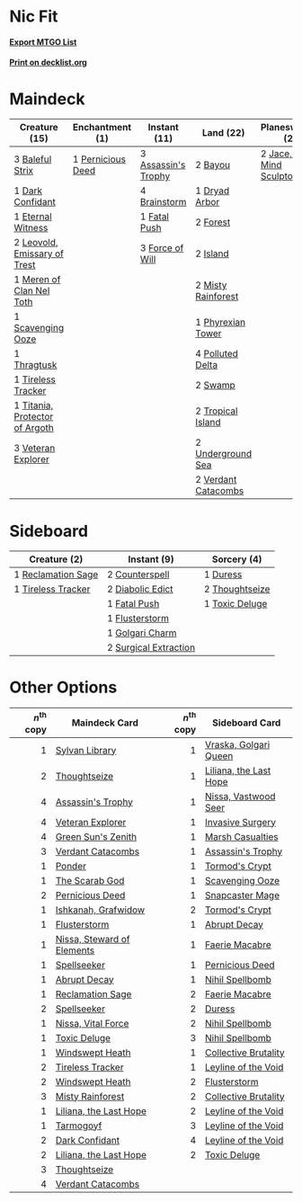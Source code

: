# Nic Fit

#### [Export MTGO List](../collection/Nic%20Fit/Nic%20Fit.txt)
#### [Print on decklist.org](http://decklist.org/?deckmain=3%09Assassin's%20Trophy%0A3%09Baleful%20Strix%0A2%09Bayou%0A4%09Brainstorm%0A4%09Cabal%20Therapy%0A1%09Dark%20Confidant%0A1%09Dryad%20Arbor%0A1%09Eternal%20Witness%0A1%09Fatal%20Push%0A3%09Force%20of%20Will%0A2%09Forest%0A3%09Green%20Sun's%20Zenith%0A1%09Innocent%20Blood%0A2%09Island%0A2%09Jace,%20the%20Mind%20Sculptor%0A2%09Leovold,%20Emissary%20of%20Trest%0A1%09Meren%20of%20Clan%20Nel%20Toth%0A2%09Misty%20Rainforest%0A1%09Pernicious%20Deed%0A1%09Phyrexian%20Tower%0A4%09Polluted%20Delta%0A1%09Scavenging%20Ooze%0A2%09Swamp%0A1%09Thoughtseize%0A1%09Thragtusk%0A1%09Tireless%20Tracker%0A1%09Titania,%20Protector%20of%20Argoth%0A2%09Tropical%20Island%0A2%09Underground%20Sea%0A2%09Verdant%20Catacombs%0A3%09Veteran%20Explorer&deckside=2%09Counterspell%0A2%09Diabolic%20Edict%0A1%09Duress%0A1%09Fatal%20Push%0A1%09Flusterstorm%0A1%09Golgari%20Charm%0A1%09Reclamation%20Sage%0A2%09Surgical%20Extraction%0A2%09Thoughtseize%0A1%09Tireless%20Tracker%0A1%09Toxic%20Deluge)
# Maindeck

|                                              Creature (15)                                              |                                      Enchantment (1)                                       |                                         Instant (11)                                         |                                          Land (22)                                           |                                          Planeswalker (2)                                          |                                          Sorcery (9)                                          |
|---------------------------------------------------------------------------------------------------------|--------------------------------------------------------------------------------------------|----------------------------------------------------------------------------------------------|----------------------------------------------------------------------------------------------|----------------------------------------------------------------------------------------------------|-----------------------------------------------------------------------------------------------|
|3 [Baleful Strix](http://gatherer.wizards.com/Pages/Card/Details.aspx?multiverseid=423507)               |1 [Pernicious Deed](http://gatherer.wizards.com/Pages/Card/Details.aspx?multiverseid=442201)|3 [Assassin's Trophy](http://gatherer.wizards.com/Pages/Card/Details.aspx?multiverseid=452902)|2 [Bayou](http://gatherer.wizards.com/Pages/Card/Details.aspx?multiverseid=382860)            |2 [Jace, the Mind Sculptor](http://gatherer.wizards.com/Pages/Card/Details.aspx?multiverseid=382979)|4 [Cabal Therapy](http://gatherer.wizards.com/Pages/Card/Details.aspx?multiverseid=265166)     |
|1 [Dark Confidant](http://gatherer.wizards.com/Pages/Card/Details.aspx?multiverseid=370413)              |                                                                                            |4 [Brainstorm](http://gatherer.wizards.com/Pages/Card/Details.aspx?multiverseid=382871)       |1 [Dryad Arbor](http://gatherer.wizards.com/Pages/Card/Details.aspx?multiverseid=282542)      |                                                                                                    |3 [Green Sun's Zenith](http://gatherer.wizards.com/Pages/Card/Details.aspx?multiverseid=413711)|
|1 [Eternal Witness](http://gatherer.wizards.com/Pages/Card/Details.aspx?multiverseid=370427)             |                                                                                            |1 [Fatal Push](http://gatherer.wizards.com/Pages/Card/Details.aspx?multiverseid=423724)       |2 [Forest](http://gatherer.wizards.com/Pages/Card/Details.aspx?multiverseid=439605)           |                                                                                                    |1 [Innocent Blood](http://gatherer.wizards.com/Pages/Card/Details.aspx?multiverseid=205364)    |
|2 [Leovold, Emissary of Trest](http://gatherer.wizards.com/Pages/Card/Details.aspx?multiverseid=416834)  |                                                                                            |3 [Force of Will](http://gatherer.wizards.com/Pages/Card/Details.aspx?multiverseid=382943)    |2 [Island](http://gatherer.wizards.com/Pages/Card/Details.aspx?multiverseid=439602)           |                                                                                                    |1 [Thoughtseize](http://gatherer.wizards.com/Pages/Card/Details.aspx?multiverseid=438676)      |
|1 [Meren of Clan Nel Toth](http://gatherer.wizards.com/Pages/Card/Details.aspx?multiverseid=430405)      |                                                                                            |                                                                                              |2 [Misty Rainforest](http://gatherer.wizards.com/Pages/Card/Details.aspx?multiverseid=426065) |                                                                                                    |                                                                                               |
|1 [Scavenging Ooze](http://gatherer.wizards.com/Pages/Card/Details.aspx?multiverseid=425959)             |                                                                                            |                                                                                              |1 [Phyrexian Tower](http://gatherer.wizards.com/Pages/Card/Details.aspx?multiverseid=10677)   |                                                                                                    |                                                                                               |
|1 [Thragtusk](http://gatherer.wizards.com/Pages/Card/Details.aspx?multiverseid=425968)                   |                                                                                            |                                                                                              |4 [Polluted Delta](http://gatherer.wizards.com/Pages/Card/Details.aspx?multiverseid=405104)   |                                                                                                    |                                                                                               |
|1 [Tireless Tracker](http://gatherer.wizards.com/Pages/Card/Details.aspx?multiverseid=409997)            |                                                                                            |                                                                                              |2 [Swamp](http://gatherer.wizards.com/Pages/Card/Details.aspx?multiverseid=439603)            |                                                                                                    |                                                                                               |
|1 [Titania, Protector of Argoth](http://gatherer.wizards.com/Pages/Card/Details.aspx?multiverseid=430376)|                                                                                            |                                                                                              |2 [Tropical Island](http://gatherer.wizards.com/Pages/Card/Details.aspx?multiverseid=383138)  |                                                                                                    |                                                                                               |
|3 [Veteran Explorer](http://gatherer.wizards.com/Pages/Card/Details.aspx?multiverseid=247534)            |                                                                                            |                                                                                              |2 [Underground Sea](http://gatherer.wizards.com/Pages/Card/Details.aspx?multiverseid=383142)  |                                                                                                    |                                                                                               |
|                                                                                                         |                                                                                            |                                                                                              |2 [Verdant Catacombs](http://gatherer.wizards.com/Pages/Card/Details.aspx?multiverseid=426074)|                                                                                                    |                                                                                               |


# Sideboard

|                                        Creature (2)                                         |                                          Instant (9)                                           |                                       Sorcery (4)                                       |
|---------------------------------------------------------------------------------------------|------------------------------------------------------------------------------------------------|-----------------------------------------------------------------------------------------|
|1 [Reclamation Sage](http://gatherer.wizards.com/Pages/Card/Details.aspx?multiverseid=430359)|2 [Counterspell](http://gatherer.wizards.com/Pages/Card/Details.aspx?multiverseid=382897)       |1 [Duress](http://gatherer.wizards.com/Pages/Card/Details.aspx?multiverseid=270465)      |
|1 [Tireless Tracker](http://gatherer.wizards.com/Pages/Card/Details.aspx?multiverseid=409997)|2 [Diabolic Edict](http://gatherer.wizards.com/Pages/Card/Details.aspx?multiverseid=442074)     |2 [Thoughtseize](http://gatherer.wizards.com/Pages/Card/Details.aspx?multiverseid=438676)|
|                                                                                             |1 [Fatal Push](http://gatherer.wizards.com/Pages/Card/Details.aspx?multiverseid=423724)         |1 [Toxic Deluge](http://gatherer.wizards.com/Pages/Card/Details.aspx?multiverseid=413650)|
|                                                                                             |1 [Flusterstorm](http://gatherer.wizards.com/Pages/Card/Details.aspx?multiverseid=382942)       |                                                                                         |
|                                                                                             |1 [Golgari Charm](http://gatherer.wizards.com/Pages/Card/Details.aspx?multiverseid=430396)      |                                                                                         |
|                                                                                             |2 [Surgical Extraction](http://gatherer.wizards.com/Pages/Card/Details.aspx?multiverseid=397706)|                                                                                         |


# Other Options

|*n*<sup>th</sup> copy|                                            Maindeck Card                                            |*n*<sup>th</sup> copy|                                         Sideboard Card                                          |
|--------------------:|-----------------------------------------------------------------------------------------------------|--------------------:|-------------------------------------------------------------------------------------------------|
|                    1|[Sylvan Library](http://gatherer.wizards.com/Pages/Card/Details.aspx?multiverseid=383120)            |                    1|[Vraska, Golgari Queen](http://gatherer.wizards.com/Pages/Card/Details.aspx?multiverseid=452963) |
|                    2|[Thoughtseize](http://gatherer.wizards.com/Pages/Card/Details.aspx?multiverseid=438676)              |                    1|[Liliana, the Last Hope](http://gatherer.wizards.com/Pages/Card/Details.aspx?multiverseid=414388)|
|                    4|[Assassin's Trophy](http://gatherer.wizards.com/Pages/Card/Details.aspx?multiverseid=452902)         |                    1|[Nissa, Vastwood Seer](http://gatherer.wizards.com/Pages/Card/Details.aspx?multiverseid=439341)  |
|                    4|[Veteran Explorer](http://gatherer.wizards.com/Pages/Card/Details.aspx?multiverseid=247534)          |                    1|[Invasive Surgery](http://gatherer.wizards.com/Pages/Card/Details.aspx?multiverseid=409811)      |
|                    4|[Green Sun's Zenith](http://gatherer.wizards.com/Pages/Card/Details.aspx?multiverseid=413711)        |                    1|[Marsh Casualties](http://gatherer.wizards.com/Pages/Card/Details.aspx?multiverseid=401696)      |
|                    3|[Verdant Catacombs](http://gatherer.wizards.com/Pages/Card/Details.aspx?multiverseid=426074)         |                    1|[Assassin's Trophy](http://gatherer.wizards.com/Pages/Card/Details.aspx?multiverseid=452902)     |
|                    1|[Ponder](http://gatherer.wizards.com/Pages/Card/Details.aspx?multiverseid=451051)                    |                    1|[Tormod's Crypt](http://gatherer.wizards.com/Pages/Card/Details.aspx?multiverseid=389723)        |
|                    1|[The Scarab God](http://gatherer.wizards.com/Pages/Card/Details.aspx?multiverseid=430688)            |                    1|[Scavenging Ooze](http://gatherer.wizards.com/Pages/Card/Details.aspx?multiverseid=425959)       |
|                    2|[Pernicious Deed](http://gatherer.wizards.com/Pages/Card/Details.aspx?multiverseid=442201)           |                    1|[Snapcaster Mage](http://gatherer.wizards.com/Pages/Card/Details.aspx?multiverseid=425875)       |
|                    1|[Ishkanah, Grafwidow](http://gatherer.wizards.com/Pages/Card/Details.aspx?multiverseid=414463)       |                    2|[Tormod's Crypt](http://gatherer.wizards.com/Pages/Card/Details.aspx?multiverseid=389723)        |
|                    1|[Flusterstorm](http://gatherer.wizards.com/Pages/Card/Details.aspx?multiverseid=382942)              |                    1|[Abrupt Decay](http://gatherer.wizards.com/Pages/Card/Details.aspx?multiverseid=425971)          |
|                    1|[Nissa, Steward of Elements](http://gatherer.wizards.com/Pages/Card/Details.aspx?multiverseid=426906)|                    1|[Faerie Macabre](http://gatherer.wizards.com/Pages/Card/Details.aspx?multiverseid=370410)        |
|                    1|[Spellseeker](http://gatherer.wizards.com/Pages/Card/Details.aspx?multiverseid=446009)               |                    1|[Pernicious Deed](http://gatherer.wizards.com/Pages/Card/Details.aspx?multiverseid=442201)       |
|                    1|[Abrupt Decay](http://gatherer.wizards.com/Pages/Card/Details.aspx?multiverseid=425971)              |                    1|[Nihil Spellbomb](http://gatherer.wizards.com/Pages/Card/Details.aspx?multiverseid=442215)       |
|                    1|[Reclamation Sage](http://gatherer.wizards.com/Pages/Card/Details.aspx?multiverseid=430359)          |                    2|[Faerie Macabre](http://gatherer.wizards.com/Pages/Card/Details.aspx?multiverseid=370410)        |
|                    2|[Spellseeker](http://gatherer.wizards.com/Pages/Card/Details.aspx?multiverseid=446009)               |                    2|[Duress](http://gatherer.wizards.com/Pages/Card/Details.aspx?multiverseid=270465)                |
|                    1|[Nissa, Vital Force](http://gatherer.wizards.com/Pages/Card/Details.aspx?multiverseid=417736)        |                    2|[Nihil Spellbomb](http://gatherer.wizards.com/Pages/Card/Details.aspx?multiverseid=442215)       |
|                    1|[Toxic Deluge](http://gatherer.wizards.com/Pages/Card/Details.aspx?multiverseid=413650)              |                    3|[Nihil Spellbomb](http://gatherer.wizards.com/Pages/Card/Details.aspx?multiverseid=442215)       |
|                    1|[Windswept Heath](http://gatherer.wizards.com/Pages/Card/Details.aspx?multiverseid=405115)           |                    1|[Collective Brutality](http://gatherer.wizards.com/Pages/Card/Details.aspx?multiverseid=414380)  |
|                    2|[Tireless Tracker](http://gatherer.wizards.com/Pages/Card/Details.aspx?multiverseid=409997)          |                    1|[Leyline of the Void](http://gatherer.wizards.com/Pages/Card/Details.aspx?multiverseid=205013)   |
|                    2|[Windswept Heath](http://gatherer.wizards.com/Pages/Card/Details.aspx?multiverseid=405115)           |                    2|[Flusterstorm](http://gatherer.wizards.com/Pages/Card/Details.aspx?multiverseid=382942)          |
|                    3|[Misty Rainforest](http://gatherer.wizards.com/Pages/Card/Details.aspx?multiverseid=426065)          |                    2|[Collective Brutality](http://gatherer.wizards.com/Pages/Card/Details.aspx?multiverseid=414380)  |
|                    1|[Liliana, the Last Hope](http://gatherer.wizards.com/Pages/Card/Details.aspx?multiverseid=414388)    |                    2|[Leyline of the Void](http://gatherer.wizards.com/Pages/Card/Details.aspx?multiverseid=205013)   |
|                    1|[Tarmogoyf](http://gatherer.wizards.com/Pages/Card/Details.aspx?multiverseid=370404)                 |                    3|[Leyline of the Void](http://gatherer.wizards.com/Pages/Card/Details.aspx?multiverseid=205013)   |
|                    2|[Dark Confidant](http://gatherer.wizards.com/Pages/Card/Details.aspx?multiverseid=370413)            |                    4|[Leyline of the Void](http://gatherer.wizards.com/Pages/Card/Details.aspx?multiverseid=205013)   |
|                    2|[Liliana, the Last Hope](http://gatherer.wizards.com/Pages/Card/Details.aspx?multiverseid=414388)    |                    2|[Toxic Deluge](http://gatherer.wizards.com/Pages/Card/Details.aspx?multiverseid=413650)          |
|                    3|[Thoughtseize](http://gatherer.wizards.com/Pages/Card/Details.aspx?multiverseid=438676)              |                     |                                                                                                 |
|                    4|[Verdant Catacombs](http://gatherer.wizards.com/Pages/Card/Details.aspx?multiverseid=426074)         |                     |                                                                                                 |

